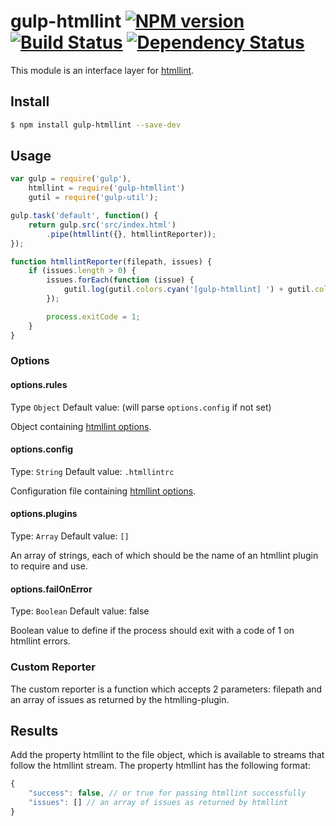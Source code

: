# gulp-htmllint [![NPM version][npm-image]][npm-url] [![Build Status][travis-image]][travis-url] [![Dependency Status][depstat-image]][depstat-url]

This module is an interface layer for [htmllint](https://github.com/htmllint/htmllint/).

## Install

```sh
$ npm install gulp-htmllint --save-dev
```

## Usage

```js
var gulp = require('gulp'),
	htmllint = require('gulp-htmllint')
	gutil = require('gulp-util');

gulp.task('default', function() {
	return gulp.src('src/index.html')
		.pipe(htmllint({}, htmllintReporter));
});

function htmllintReporter(filepath, issues) {
	if (issues.length > 0) {
		issues.forEach(function (issue) {
			gutil.log(gutil.colors.cyan('[gulp-htmllint] ') + gutil.colors.white(filepath + ' [' + issue.line + ',' + issue.column + ']: ') + gutil.colors.red('(' + issue.code + ') ' + issue.msg));
		});

		process.exitCode = 1;
	}
}
```

### Options

#### options.rules
Type `Object`
Default value: (will parse `options.config` if not set)

Object containing [htmllint options](https://github.com/htmllint/htmllint/wiki/Options).

#### options.config
Type: `String`
Default value: `.htmllintrc`

Configuration file containing [htmllint options](https://github.com/htmllint/htmllint/wiki/Options).

#### options.plugins
Type: `Array`
Default value: `[]`

An array of strings, each of which should be the name of an htmllint plugin to require and use.

#### options.failOnError
Type: `Boolean`
Default value: false

Boolean value to define if the process should exit with a code of 1 on htmllint errors.

### Custom Reporter

The custom reporter is a function which accepts 2 parameters: filepath and an array of issues as returned by the htmlling-plugin.

## Results

Add the property htmllint to the file object, which is available to streams that follow the htmllint stream. The property htmllint has the following format:

```js
{
	"success": false, // or true for passing htmllint successfully
	"issues": [] // an array of issues as returned by htmllint
}
```

[npm-url]: https://www.npmjs.com/package/gulp-htmllint
[npm-image]: https://badge.fury.io/js/gulp-htmllint.svg
[travis-url]: https://travis-ci.org/yvanavermaet/gulp-htmllint
[travis-image]: https://img.shields.io/travis/yvanavermaet/gulp-htmllint.svg?branch=master
[depstat-url]: https://david-dm.org/yvanavermaet/gulp-htmllint
[depstat-image]: https://david-dm.org/yvanavermaet/gulp-htmllint.svg
